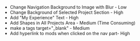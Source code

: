 - Change Navigation Background to Image with Blur - Low
- Change Background of Selected Project Section - High
- Add "My Experience" Text - High
- Add Shapes in All Projects Area - Medium (Time Consuming)
- make a tags target="_blank" - Medium
- Add hyperlink to mods when clicked on the nav part- High 
